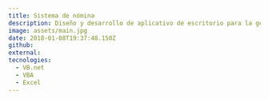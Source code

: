 ```yaml
---
title: Sistema de nómina
description: Diseño y desarrollo de aplicativo de escritorio para la gestión y control de la nómina de planta de producción <a href='https://www.mavalle.com/'>Mavalle</a>
image: assets/main.jpg
date: 2018-01-08T19:37:48.150Z
github: 
external:
tecnologies:
  - VB.net
  - VBA
  - Excel
---
```

